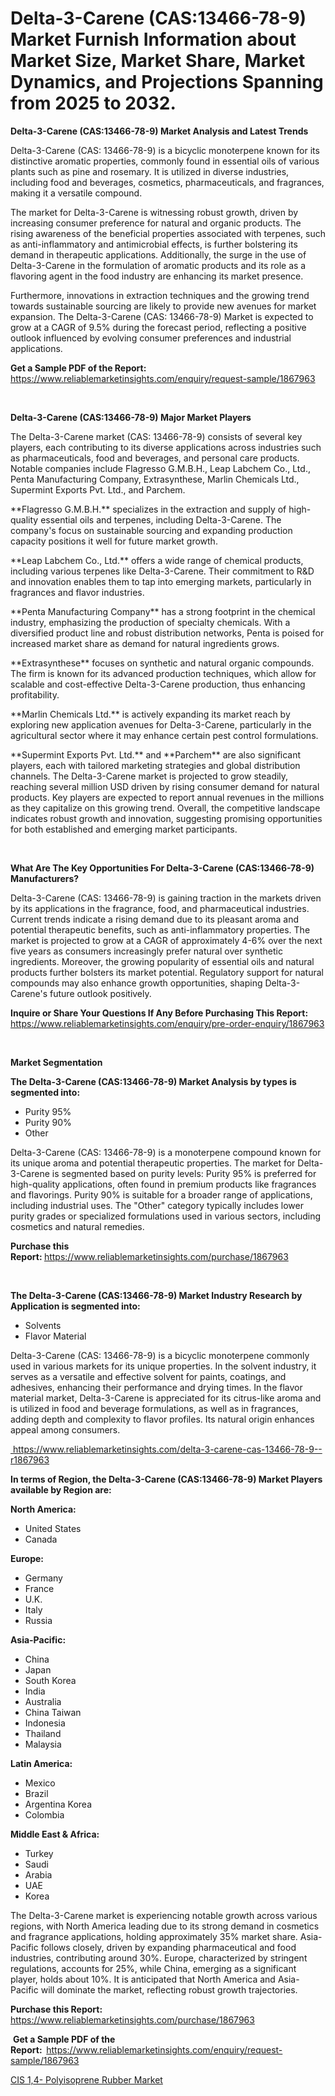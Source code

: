 <p><h1>Delta-3-Carene (CAS:13466-78-9) Market Furnish Information about Market Size, Market Share, Market Dynamics, and Projections Spanning from 2025 to 2032.</h1></p><p><strong>Delta-3-Carene (CAS:13466-78-9) Market Analysis and Latest Trends</strong></p>
<p><p>Delta-3-Carene (CAS: 13466-78-9) is a bicyclic monoterpene known for its distinctive aromatic properties, commonly found in essential oils of various plants such as pine and rosemary. It is utilized in diverse industries, including food and beverages, cosmetics, pharmaceuticals, and fragrances, making it a versatile compound.</p><p>The market for Delta-3-Carene is witnessing robust growth, driven by increasing consumer preference for natural and organic products. The rising awareness of the beneficial properties associated with terpenes, such as anti-inflammatory and antimicrobial effects, is further bolstering its demand in therapeutic applications. Additionally, the surge in the use of Delta-3-Carene in the formulation of aromatic products and its role as a flavoring agent in the food industry are enhancing its market presence. </p><p>Furthermore, innovations in extraction techniques and the growing trend towards sustainable sourcing are likely to provide new avenues for market expansion. The Delta-3-Carene (CAS: 13466-78-9) Market is expected to grow at a CAGR of 9.5% during the forecast period, reflecting a positive outlook influenced by evolving consumer preferences and industrial applications.</p></p>
<p><strong>Get a Sample PDF of the Report:&nbsp;</strong> <a href="https://www.reliablemarketinsights.com/enquiry/request-sample/1867963?utm_campaign=3258&utm_medium=2&utm_source=Github&utm_content=ia&utm_term=03042025&utm_id=delta-3-carene-cas13466-78-9">https://www.reliablemarketinsights.com/enquiry/request-sample/1867963</a></p>
<p>&nbsp;</p>
<p><strong>Delta-3-Carene (CAS:13466-78-9) Major Market Players</strong></p>
<p><p>The Delta-3-Carene market (CAS: 13466-78-9) consists of several key players, each contributing to its diverse applications across industries such as pharmaceuticals, food and beverages, and personal care products. Notable companies include Flagresso G.M.B.H., Leap Labchem Co., Ltd., Penta Manufacturing Company, Extrasynthese, Marlin Chemicals Ltd., Supermint Exports Pvt. Ltd., and Parchem.</p><p>**Flagresso G.M.B.H.** specializes in the extraction and supply of high-quality essential oils and terpenes, including Delta-3-Carene. The company's focus on sustainable sourcing and expanding production capacity positions it well for future market growth.</p><p>**Leap Labchem Co., Ltd.** offers a wide range of chemical products, including various terpenes like Delta-3-Carene. Their commitment to R&D and innovation enables them to tap into emerging markets, particularly in fragrances and flavor industries.</p><p>**Penta Manufacturing Company** has a strong footprint in the chemical industry, emphasizing the production of specialty chemicals. With a diversified product line and robust distribution networks, Penta is poised for increased market share as demand for natural ingredients grows.</p><p>**Extrasynthese** focuses on synthetic and natural organic compounds. The firm is known for its advanced production techniques, which allow for scalable and cost-effective Delta-3-Carene production, thus enhancing profitability.</p><p>**Marlin Chemicals Ltd.** is actively expanding its market reach by exploring new application avenues for Delta-3-Carene, particularly in the agricultural sector where it may enhance certain pest control formulations.</p><p>**Supermint Exports Pvt. Ltd.** and **Parchem** are also significant players, each with tailored marketing strategies and global distribution channels. The Delta-3-Carene market is projected to grow steadily, reaching several million USD driven by rising consumer demand for natural products. Key players are expected to report annual revenues in the millions as they capitalize on this growing trend. Overall, the competitive landscape indicates robust growth and innovation, suggesting promising opportunities for both established and emerging market participants.</p></p>
<p>&nbsp;</p>
<p><strong>What Are The Key Opportunities For Delta-3-Carene (CAS:13466-78-9) Manufacturers?</strong></p>
<p><p>Delta-3-Carene (CAS: 13466-78-9) is gaining traction in the markets driven by its applications in the fragrance, food, and pharmaceutical industries. Current trends indicate a rising demand due to its pleasant aroma and potential therapeutic benefits, such as anti-inflammatory properties. The market is projected to grow at a CAGR of approximately 4-6% over the next five years as consumers increasingly prefer natural over synthetic ingredients. Moreover, the growing popularity of essential oils and natural products further bolsters its market potential. Regulatory support for natural compounds may also enhance growth opportunities, shaping Delta-3-Carene's future outlook positively.</p></p>
<p><strong>Inquire or Share Your Questions If Any Before Purchasing This Report:</strong> <a href="https://www.reliablemarketinsights.com/enquiry/pre-order-enquiry/1867963?utm_campaign=3258&utm_medium=2&utm_source=Github&utm_content=ia&utm_term=03042025&utm_id=delta-3-carene-cas13466-78-9">https://www.reliablemarketinsights.com/enquiry/pre-order-enquiry/1867963</a></p>
<p>&nbsp;</p>
<p><strong>Market Segmentation</strong></p>
<p><strong>The Delta-3-Carene (CAS:13466-78-9) Market Analysis by types is segmented into:</strong></p>
<p><ul><li>Purity 95%</li><li>Purity 90%</li><li>Other</li></ul></p>
<p><p>Delta-3-Carene (CAS: 13466-78-9) is a monoterpene compound known for its unique aroma and potential therapeutic properties. The market for Delta-3-Carene is segmented based on purity levels: Purity 95% is preferred for high-quality applications, often found in premium products like fragrances and flavorings. Purity 90% is suitable for a broader range of applications, including industrial uses. The "Other" category typically includes lower purity grades or specialized formulations used in various sectors, including cosmetics and natural remedies.</p></p>
<p><strong>Purchase this Report:&nbsp;</strong><a href="https://www.reliablemarketinsights.com/purchase/1867963?utm_campaign=3258&utm_medium=2&utm_source=Github&utm_content=ia&utm_term=03042025&utm_id=delta-3-carene-cas13466-78-9">https://www.reliablemarketinsights.com/purchase/1867963</a></p>
<p>&nbsp;</p>
<p><strong>The Delta-3-Carene (CAS:13466-78-9) Market Industry Research by Application is segmented into:</strong></p>
<p><ul><li>Solvents</li><li>Flavor Material</li></ul></p>
<p><p>Delta-3-Carene (CAS: 13466-78-9) is a bicyclic monoterpene commonly used in various markets for its unique properties. In the solvent industry, it serves as a versatile and effective solvent for paints, coatings, and adhesives, enhancing their performance and drying times. In the flavor material market, Delta-3-Carene is appreciated for its citrus-like aroma and is utilized in food and beverage formulations, as well as in fragrances, adding depth and complexity to flavor profiles. Its natural origin enhances appeal among consumers.</p></p>
<p><a href="https://www.reliablemarketinsights.com/delta-3-carene-cas-13466-78-9--r1867963?utm_campaign=3258&utm_medium=2&utm_source=Github&utm_content=ia&utm_term=03042025&utm_id=delta-3-carene-cas13466-78-9">&nbsp;https://www.reliablemarketinsights.com/delta-3-carene-cas-13466-78-9--r1867963</a></p>
<p><strong>In terms of Region, the Delta-3-Carene (CAS:13466-78-9) Market Players available by Region are:</strong></p>
<p>
    <p> <strong> North America: </strong>
        <ul>
            <li>United States</li>
            <li>Canada</li>
        </ul>
        </p> 
    <p> <strong> Europe: </strong>
        <ul>
            <li>Germany</li>
            <li>France</li>
            <li>U.K.</li>
            <li>Italy</li>
            <li>Russia</li>
        </ul>
        </p> 
    <p> <strong> Asia-Pacific: </strong>
        <ul>
            <li>China</li>
            <li>Japan</li>
            <li>South Korea</li>
            <li>India</li>
            <li>Australia</li>
            <li>China Taiwan</li>
            <li>Indonesia</li>
            <li>Thailand</li>
            <li>Malaysia</li>
        </ul>
        </p> 
    <p> <strong> Latin America: </strong>
        <ul>
            <li>Mexico</li>
            <li>Brazil</li>
            <li>Argentina Korea</li>
            <li>Colombia</li>
        </ul>
        </p> 
    <p> <strong> Middle East & Africa: </strong>
        <ul>
            <li>Turkey</li>
            <li>Saudi</li>
            <li>Arabia</li>
            <li>UAE</li>
            <li>Korea</li>
        </ul>
    </p>
    </p>
<p><p>The Delta-3-Carene market is experiencing notable growth across various regions, with North America leading due to its strong demand in cosmetics and fragrance applications, holding approximately 35% market share. Asia-Pacific follows closely, driven by expanding pharmaceutical and food industries, contributing around 30%. Europe, characterized by stringent regulations, accounts for 25%, while China, emerging as a significant player, holds about 10%. It is anticipated that North America and Asia-Pacific will dominate the market, reflecting robust growth trajectories.</p></p>
<p><strong>Purchase this Report: </strong><a href="https://www.reliablemarketinsights.com/purchase/1867963?utm_campaign=3258&utm_medium=2&utm_source=Github&utm_content=ia&utm_term=03042025&utm_id=delta-3-carene-cas13466-78-9">https://www.reliablemarketinsights.com/purchase/1867963</a></p>
<p>&nbsp;<strong>Get a Sample PDF of the Report:&nbsp;&nbsp;</strong><a href="https://www.reliablemarketinsights.com/enquiry/request-sample/1867963?utm_campaign=3258&utm_medium=2&utm_source=Github&utm_content=ia&utm_term=03042025&utm_id=delta-3-carene-cas13466-78-9">https://www.reliablemarketinsights.com/enquiry/request-sample/1867963</a></p>
<p><strong></strong></p>
<p><p><a href="https://github.com/anggigpps/Market-Research-Report-List-1/blob/main/cis-14-polyisoprene-rubber-market.md?utm_campaign=3258&utm_medium=2&utm_source=Github&utm_content=ia&utm_term=03042025&utm_id=delta-3-carene-cas13466-78-9">CIS 1,4- Polyisoprene Rubber Market</a></p></p>